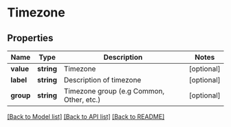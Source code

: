 # Timezone

## Properties
Name | Type | Description | Notes
------------ | ------------- | ------------- | -------------
**value** | **string** | Timezone | [optional] 
**label** | **string** | Description of timezone | [optional] 
**group** | **string** | Timezone group (e.g Common, Other, etc.) | [optional] 

[[Back to Model list]](../README.md#documentation-for-models) [[Back to API list]](../README.md#documentation-for-api-endpoints) [[Back to README]](../README.md)



